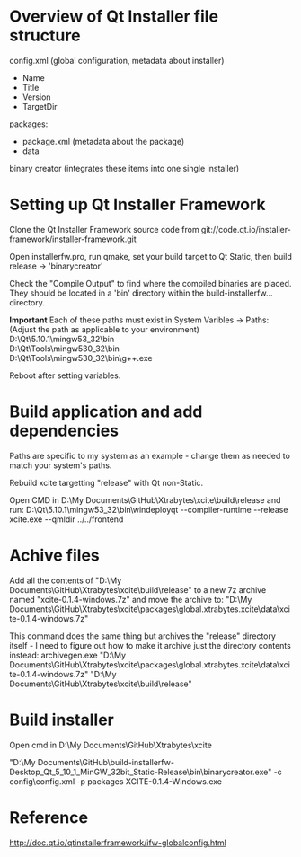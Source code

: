 # Overview of Qt Installer file structure

config.xml (global configuration, metadata about installer)
- Name
- Title
- Version
- TargetDir

packages:
- package.xml (metadata about the package)
- data

binary creator (integrates these items into one single installer)

# Setting up Qt Installer Framework

Clone the Qt Installer Framework source code from git://code.qt.io/installer-framework/installer-framework.git

Open installerfw.pro, run qmake, set your build target to Qt Static, then build release -> 'binarycreator'

Check the "Compile Output" to find where the compiled binaries are placed. They should be located in a 'bin' directory within the build-installerfw... directory.

**Important** Each of these paths must exist in System Varibles -> Paths: (Adjust the path as applicable to your environment)
D:\Qt\5.10.1\mingw53_32\bin\
D:\Qt\Tools\mingw530_32\bin\
D:\Qt\Tools\mingw530_32\bin\g++.exe

Reboot after setting variables.

# Build application and add dependencies

Paths are specific to my system as an example - change them as needed to match your system's paths.

Rebuild xcite targetting "release" with Qt non-Static.

Open CMD in D:\My Documents\GitHub\Xtrabytes\xcite\build\release and run: D:\Qt\5.10.1\mingw53_32\bin\windeployqt --compiler-runtime --release xcite.exe --qmldir ../../frontend

# Achive files

Add all the contents of "D:\My Documents\GitHub\Xtrabytes\xcite\build\release" to a new 7z archive named "xcite-0.1.4-windows.7z" and move the archive to:
"D:\My Documents\GitHub\Xtrabytes\xcite\packages\global.xtrabytes.xcite\data\xcite-0.1.4-windows.7z"

This command does the same thing but archives the "release" directory itself - I need to figure out how to make it archive just the directory contents instead:
archivegen.exe "D:\My Documents\GitHub\Xtrabytes\xcite\packages\global.xtrabytes.xcite\data\xcite-0.1.4-windows.7z" "D:\My Documents\GitHub\Xtrabytes\xcite\build\release"

# Build installer

Open cmd in D:\My Documents\GitHub\Xtrabytes\xcite

"D:\My Documents\GitHub\build-installerfw-Desktop_Qt_5_10_1_MinGW_32bit_Static-Release\bin\binarycreator.exe" -c config\config.xml -p packages XCITE-0.1.4-Windows.exe

# Reference

http://doc.qt.io/qtinstallerframework/ifw-globalconfig.html
